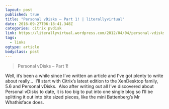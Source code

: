 ```yaml
---
layout: post 
published: true 
title: "Personal vDisks – Part 1! | literallyvirtual" 
date: 2016-09-27T06:18:41.348Z 
categories: citrix pvdisk
link: https://literallyvirtual.wordpress.com/2012/04/04/personal-vdisks-part-1/ 
tags:
  - links
ogtype: article 
bodyclass: post 
---
```


> Personal vDisks – Part 1!

Well, it’s been a while since I’ve written an article and I’ve got plenty to write about really…  I’ll start with Citrix’s latest edition to the XenDesktop family, 5.6 and Personal vDisks.  Also after writing out all I’ve discovered about Personal vDisks to date, it is too big to put into one single blog so I’ll be splitting it out into bite sized pieces, like the mini Battenberg’s Mr Whathisface does.